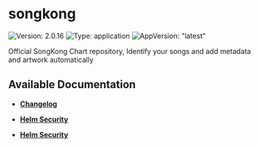 # songkong

![Version: 2.0.16](https://img.shields.io/badge/Version-2.0.16-informational?style=flat-square) ![Type: application](https://img.shields.io/badge/Type-application-informational?style=flat-square) ![AppVersion: "latest"](https://img.shields.io/badge/AppVersion-"latest"-informational?style=flat-square)

Official SongKong Chart repository, Identify your songs and add metadata and artwork automatically

## Available Documentation

- [**Changelog**](CHANGELOG)

- [**Helm Security**](container-security)

- [**Helm Security**](helm-security)

